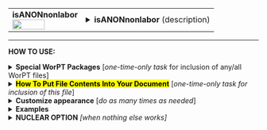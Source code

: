 <!--------------------------------------
   SCREEN SHOT
--------------------------------------->
<table>
<tr>
<td>
<font size="3"><b>isANONnonlabor</b></font>
<br>
<img src="https://lh3.googleusercontent.com/d/1qunfPtaL4IOkVOadEu2DLIWkCDcZjGSG" width=70%>
</td>
<td>
<details>
<summary><b>isANONnonlabor</b> (description)</summary>
<b>isANONnonlabor</b> is a table of budget items that include everything except work-effort.  Items such as publication costs, equipment, computers, etc. are included in this table.  Also, rolled-up lines for domestic and international travel are included in the table automatically through the script. (A detailed break-out of travel expenses is provided in the isANONtravel.tex file).<br>
<i>Red font in WorPT file captions flag words that need to be replaced with valid proposal information.</i>
</details>
</td>
</tr>
</table>
<hr>

<!--------------------------------------
   HOW TO USE
--------------------------------------->
<b>HOW TO USE:</b>

<!-- - - - - - - - - - - - - - - - - - - - - - - - - - - - 
             Special Packages
- - - - - - - - - - - - - - - - - - - - - - - - - - - - -->
<details>
<summary><b>Special WorPT Packages</b> [<i>one-time-only task</i> for inclusion of any/all WorPT files]</summary>
Copy/paste the special packages in preamble of your document, if you haven't done so previously. (see https://github.com/pmarcum/WorPT-Work-Plan-Tool-4-proposals/blob/main/WorPTpackages for more info).
</details>

<!-- - - - - - - - - - - - - - - - - - - - - - - - - - - - 
             Putting File Contents Into Document
- - - - - - - - - - - - - - - - - - - - - - - - - - - - -->
<details>
<summary><mark><b>How To Put File Contents Into Your Document</b></mark> [<i>one-time-only task for inclusion of this file</i>]</summary> 
<ol>
<li>COPY the lines in the code block below, then</li>
<li>PASTE into your document WHERE you want the content to appear, then</li>
<li>MODIFY the editable lines you just pasted in your document as needed. The lines that may be edited (or even deleted altogether if not wanted) are indicated by highlight below. </li>
</ol>
    
<pre><code>
\include{do_NOT_manually_edit/isANONnonlabor}   % reset parameters used by file
%            ^^^^ replace do_NOT_manually_edit if not correct folder name

<mark>% Put OPTIONAL customizations for isANONnonlabor HERE</mark>

\begin{isANONnonlabor}
<mark>\caption{
\normalsize \newline \newline
\textbf{Notes and assumptions}:
\newline \newline
{\color{red} \underline{\scshape{Equipment Costs}}: In Yrs\~1-2, we request a total of \\$11K for the purchase of a laptop and associated IT equipment to replace the PI's aging laptop (purchased in 2018, well past nominal 4-year refresh cycle at the time of the proposed budget period), ``NASA-tized'' computer equipment (laptops, monitors) for use by the summer interns, and as an ``emergency'' fund, should the Science\~PI's $\sim$3-yr old laptop fail or need repair.} 
\newline \newline
\underline{\scshape{Travel}}: refer to Table\,\ref{tab:isANONtravel}. \newline \newline
{\color{red} \underline{\scshape{Publication Costs}}: Our work plan includes the publication of four key manuscripts: (see Table \ref{tab:NOTANONschedule} for details),  but given the student projects, we have budgeted for 8 papers. We request a total of \\$2K for publication costs,  using the assumption that the papers will fall between "Tier 1" and "Tier 2" categories as defined in ApJ/AJ guidelines. These fees are included in proposed budget.}
\newline \newline
{\color{red}\underline{\scshape{ Materials and Supplies}}: We request an annually-averaged budget of \\$1,125 to cover purchase of disk space to back up our data products and miscellaneous office and IT supplies at PI and Science\~PI home institution. The distribution of these funds is top-heavy at the beginning of the grant period, when such supplies will be needed most. The disk size of the data products will be approximately 39\~Gb per exposure: four \\texttt{float32} 
extensions per CCD, corresponding to the \textbf{(1)} Zodiacal-CIB background, \\textbf{(2)} in-field, and \\textbf{(3)} out-field stray-light, and \textbf{(4)} thermal emission layers, plus one \texttt{binary} extension for the Solar System object trails (\emph{streak / no streak}), for a total of 18\~4096$\times$4096 detector focal plane. Storage of these products will not be required, as they will be immediately produced by the pipeline on a exposure-by-exposure basis. End-to-end simulations shall not exceed 100\~Gb, and they will be accessible to the community through a public internet server. Publication\~IV will require the analysis of an area equivalent to 32 adjacent field of views, the equivalent of a sector of the \RST/WFI High Latitude Wide Area Survey, which corresponds to 128 exposures. Assuming an average exposure size of 9\~Gb, plus $\sim$40\~Gb for the background products, we project that we will require $\sim$10--15\~Tb of disk space (including backups).}}
\label{tab:isANONnonlabor}</mark>
\end{isANONnonlabor}
</code></pre>

</details>

<!-- - - - - - - - - - - - - - - - - - - - - - - - - - - - 
             Customizations
- - - - - - - - - - - - - - - - - - - - - - - - - - - - -->
<details>
<summary><b>Customize appearance</b> [<i>do as many times as needed</i>]</summary>
The default table appearance is already optimized, minimizing the need to change table properties such as column widths. However, if you do find the need to make such changes, as well as changes to other properties such as column alignment, colors, font styles, you will need to copy/paste and then edit some additional formatting lines into your document. Specifically: 
<ol>
<li>COPY any or all lines in the code block below that are related to the formatting parameter that you want to edit. The lines below show default values. You will edit those values to make desired changes.</li>
<li>PASTE the copied lines into your document at the "% Put customizations for isANONnonlabor HERE" line in the code that you copy/pasted in Step 2. Most importantly, the desired formatting lines should be pasted somewhere <b>between</b> the \include{do_NOT_manually_edit/isANONnonlabor} and \begin{isANONnonlabor} lines. </li>
<li>EDIT the pasted lines in your document, as desired.</li>
NOTE: THe lines are grouped into categories to help you locate what you need. You can PICK AND CHOOSE the lines you want to paste into your document; you do not have to copy/paste all of the lines below (unless noted) and do not have to copy all lines within a group.<br>
<i>Highlights indicate what parts of the commands can be edited without breaking your LaTeX code.</i><br>
You can just comment out your added lines and recompile the document, if you want to return to default values.
</ol>

<!-- . . . . . . . . . . . . . . . . . . . . . . . . . . . . . . . .
                              Options   
<!-- . . . . . . . . . . . . . . . . . . . . . . . . . . . . . . -->
<table>
    
<tr>
<td><b>Table compactness</b></td>
<td><pre><code>
\def\SpaceBetweenRows{<mark>1.0</mark>}               % vertical compactness of rows
\def\SpaceBetweenColumns{<mark>5pt</mark>}            % spacing between columns
</code></pre></td>
</tr>

<tr>
<td><b>Color and font style of top-row banner</b></td>
<td>
For fontstyle changes, the "\textbf" can be changed to "\emph" for italics, or can<br>
be turned into plain test by removing the "\textbf", eg {{#1}}
<pre><code>
\def\BannerColor{<mark>Blue</mark>}            % "Equipment, Travel, Supplies, Page Charges" banner color
\def\BannerFontColor{<mark>White</mark>}       % "Equipment, Travel, Supplies, Page Charges" banner font color
\def\BannerFontstyle#1{<mark>\textbf</mark>{#1}}% boldface "Equipment, Travel, Supplies, Page Charges" banner
</code></pre></td>
</tr>

<tr>
<td><b>Column label colors and font styles</b></td>
<td>
For fontstyle changes, the "\textbf" can be changed to "\emph" for italics, or can<br>
be turned into plain test by removing the "\textbf", eg {{#1}}
<pre><code>
\def\CostLabelColor{<mark>Blue</mark>}         % "Cost Category" column label color
\def\ColumnFontstyle#1{<mark>\textbf</mark>{#1}}% boldface "Cost Category", "Y1, Y2, ..." column labels 
\def\YearLabelColor{<mark>Blue</mark>}         % "Y1", "Y2", etc  column label color
\def\TotalLabelColor{<mark>Blue</mark>}        % "Total" column label color
\def\TotalFontstyle#1{<mark>\textbf</mark>{#1}}% boldface "Total ..." column label
</code></pre></td>
</tr>

<tr>
<td><b>Font styles for Major budget item rows</b></td>
<td>
For fontstyle changes, the "\textbf" can be changed to "\emph" for italics, or can<br>
be turned into plain test by removing the "\textbf", eg {{#1}}
<pre><code>
\def\MajorCatFontstyle#1{<mark>\textbf</mark>{#1}}      % boldface listed budget items (except "domestic" and "international" Travel lines) 
\def\MajorAmountFontstyle#1{<mark>\textbf</mark>{#1}}   % boldface budget amounts except "Total" and "domestic" and "international" Travel lines 
\def\MajorCatTotalFontstyle#1{<mark>\textbf</mark>{#1}} % boldface Total budget values except those in "Domestic" and "International" Travel lines 
</code></pre></td>
</tr>

<tr>
<td><b>Font styles for travel sub-category item rows</b></td>
<td>
For fontstyle changes, the "\textbf" can be changed to "\emph" for italics, or can<br>
be turned into plain test by removing the "\textbf", eg {{#1}}
<pre><code>
\def\TravelSubcatFontstyle#1{<mark>\textit</mark>{#1}}      % italicize "domestic" and "international" lines 
\def\TravelSubcatAmountFontstyle#1{<mark>\textit</mark>{#1}}% italicize "domestic" and "international" Travel budget values 
\def\TravelSubcatTotalFontstyle#1{<mark>\textit{#1}}        % italicize budget amounts under Total, and "Domestic" / "International" Travel lines 
</code></pre></td>
</tr>

<tr>
<td><b>Table preamble - full control!</b></td>
<td>
Use table preamble for more control over table layout (removing/adding vertical lines, changing column alignment, etc).<br>
Copy/paste the ENTIRE below code in order to change default table preamble.<br>
<u>IMPORTANT</u> Most of table preamble can be changed EXCEPT <i>do <b>NOT</b> change "T" variable, and preserve the number of columns.</i>
<pre><code>
\newcolumntype{T}{
  <mark>{|l|*{\LastYearPlusOne}{l|}}</mark>
}
</code></pre></td>
</tr>
</table>
</details>

<!--------------------------------------
   EXAMPLES 
--------------------------------------->
<details>
<summary><b>Examples</b></summary>
The below is an example of how one can change the appearance of the table within a LaTeX document. After copy/pasting the code to incorporate the table into my document, I decided I wanted to turn the top blue header to green, and the font to black. I copy/pasted the lines relevant to these formats. Here's what my LaTeX document looks like:  

<!--     INSERT IMAGE -->

NOTE: To return to default values, all I have to do is comment-out (put a "%" at the line's beginning) the "\def" formatting lines that I pasted. 
</details>

<!--------------------------------------
   NUCLEAR OPTION 
--------------------------------------->
<details>
<summary><b>NUCLEAR OPTION</b> <i>[when nothing else works]</i></summary>
If you just cannot get the table to look like you want it to look, you can always copy/paste the entire isANONnonlabor.tex file that appears in the WorPT subfolder, into your document, and then edit at-will.  Some of the WorPT files involve complicated LaTeX code, so be sure that you have a good mastery of LaTeX and know what you are doing before implementing this option!
</details>
